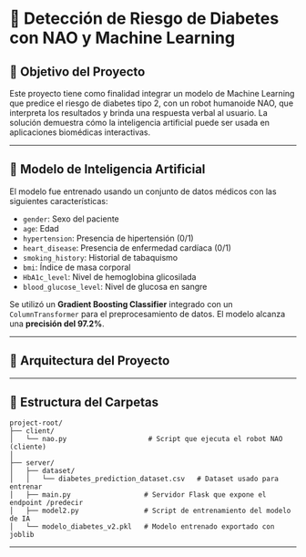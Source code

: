 # 🤖 Detección de Riesgo de Diabetes con NAO y Machine Learning

## 🎯 Objetivo del Proyecto

Este proyecto tiene como finalidad integrar un modelo de Machine Learning que predice el riesgo de diabetes tipo 2, con un robot humanoide NAO, que interpreta los resultados y brinda una respuesta verbal al usuario. La solución demuestra cómo la inteligencia artificial puede ser usada en aplicaciones biomédicas interactivas.

---

## 🧠 Modelo de Inteligencia Artificial

El modelo fue entrenado usando un conjunto de datos médicos con las siguientes características:

- `gender`: Sexo del paciente
- `age`: Edad
- `hypertension`: Presencia de hipertensión (0/1)
- `heart_disease`: Presencia de enfermedad cardíaca (0/1)
- `smoking_history`: Historial de tabaquismo
- `bmi`: Índice de masa corporal
- `HbA1c_level`: Nivel de hemoglobina glicosilada
- `blood_glucose_level`: Nivel de glucosa en sangre

Se utilizó un **Gradient Boosting Classifier** integrado con un `ColumnTransformer` para el preprocesamiento de datos. El modelo alcanza una **precisión del 97.2%**.

---

## 📁 Arquitectura del Proyecto

---

## 📁 Estructura del Carpetas

```plaintext
project-root/
├── client/
│   └── nao.py                    # Script que ejecuta el robot NAO (cliente)
│
├── server/
│   ├── dataset/
│   │   └── diabetes_prediction_dataset.csv   # Dataset usado para entrenar
│   ├── main.py                  # Servidor Flask que expone el endpoint /predecir
│   ├── model2.py                # Script de entrenamiento del modelo de IA
│   └── modelo_diabetes_v2.pkl   # Modelo entrenado exportado con joblib

```
---
